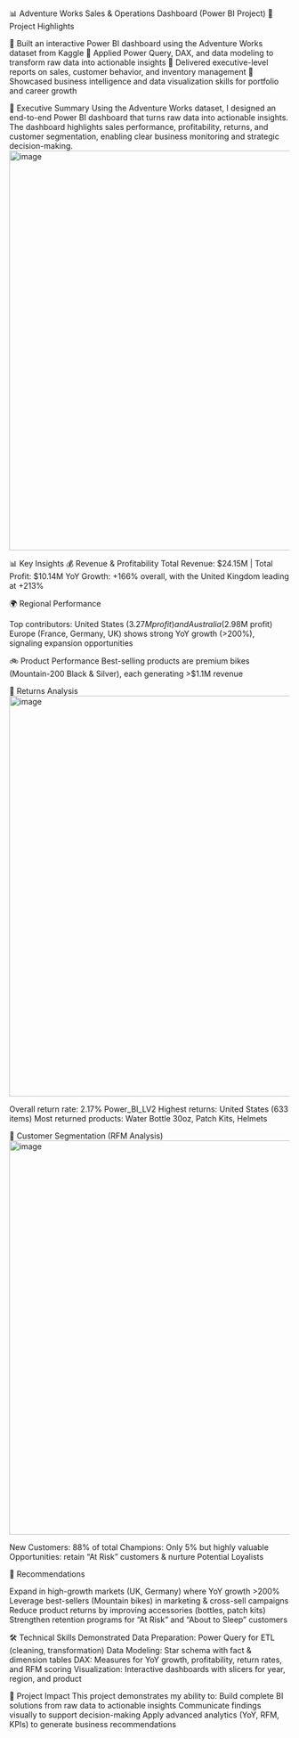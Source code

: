 📊 Adventure Works Sales & Operations Dashboard (Power BI Project)
🌟 Project Highlights

🔹 Built an interactive Power BI dashboard using the Adventure Works dataset from Kaggle
🔹 Applied Power Query, DAX, and data modeling to transform raw data into actionable insights
🔹 Delivered executive-level reports on sales, customer behavior, and inventory management
🔹 Showcased business intelligence and data visualization skills for portfolio and career growth

📌 Executive Summary
Using the Adventure Works dataset, I designed an end-to-end Power BI dashboard that turns raw data into actionable insights.
The dashboard highlights sales performance, profitability, returns, and customer segmentation, enabling clear business monitoring and strategic decision-making.
<img width="1429" height="718" alt="image" src="https://github.com/user-attachments/assets/01efecbe-3113-488e-840c-c55444ccfa93" />

📊 Key Insights
💰 Revenue & Profitability
Total Revenue: $24.15M | Total Profit: $10.14M
YoY Growth: +166% overall, with the United Kingdom leading at +213%

🌍 Regional Performance

Top contributors: United States ($3.27M profit) and Australia ($2.98M profit)
Europe (France, Germany, UK) shows strong YoY growth (>200%), signaling expansion opportunities

🚲 Product Performance
Best-selling products are premium bikes (Mountain-200 Black & Silver), each generating >$1.1M revenue

🔄 Returns Analysis
<img width="1244" height="720" alt="image" src="https://github.com/user-attachments/assets/df86eb96-9e3c-4b3c-85e2-2211c0fea0e4" />

Overall return rate: 2.17%
Power_BI_LV2
Highest returns: United States (633 items)
Most returned products: Water Bottle 30oz, Patch Kits, Helmets

👥 Customer Segmentation (RFM Analysis)
<img width="1239" height="708" alt="image" src="https://github.com/user-attachments/assets/30b3e503-d30e-492e-b326-230d26abae6c" />

New Customers: 88% of total
Champions: Only 5% but highly valuable
Opportunities: retain “At Risk” customers & nurture Potential Loyalists

🎯 Recommendations

Expand in high-growth markets (UK, Germany) where YoY growth >200%
Leverage best-sellers (Mountain bikes) in marketing & cross-sell campaigns
Reduce product returns by improving accessories (bottles, patch kits)
Strengthen retention programs for “At Risk” and “About to Sleep” customers

🛠 Technical Skills Demonstrated
Data Preparation: Power Query for ETL (cleaning, transformation)
Data Modeling: Star schema with fact & dimension tables
DAX: Measures for YoY growth, profitability, return rates, and RFM scoring
Visualization: Interactive dashboards with slicers for year, region, and product

🚀 Project Impact
This project demonstrates my ability to:
Build complete BI solutions from raw data to actionable insights
Communicate findings visually to support decision-making
Apply advanced analytics (YoY, RFM, KPIs) to generate business recommendations
